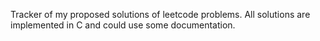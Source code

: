 Tracker of my proposed solutions of leetcode problems. All solutions are implemented in C and could use some documentation.
